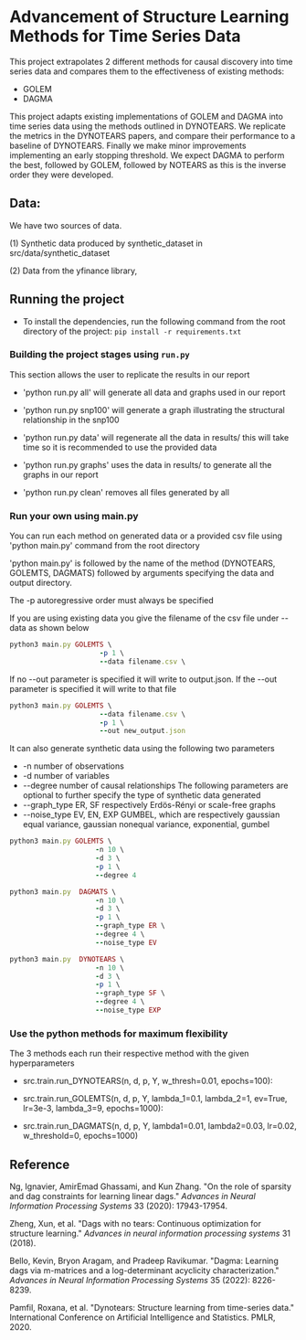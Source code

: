
# Advancement of Structure Learning Methods for Time Series Data

This project extrapolates 2 different methods for causal discovery into time series data and compares them to the effectiveness of existing methods:

- GOLEM
- DAGMA

This project adapts existing implementations of GOLEM and DAGMA into time series data using the methods outlined in DYNOTEARS. We replicate the metrics in the DYNOTEARS papers, and compare their performance to a baseline of DYNOTEARS. Finally we make minor improvements implementing an early stopping threshold. We expect DAGMA to perform the best, followed by GOLEM, followed by NOTEARS as this is the inverse order they were developed.

## Data:

We have two sources of data.

(1) Synthetic data produced by synthetic_dataset in src/data/synthetic_dataset

(2) Data from the yfinance library, 


## Running the project

* To install the dependencies, run the following command from the root directory of the project: `pip install -r requirements.txt`

### Building the project stages using `run.py`
This section allows the user to replicate the results in our report

* 'python run.py all' will generate all data and graphs used in our report

* 'python run.py snp100' will generate a graph illustrating the structural relationship in the snp100  

* 'python run.py data' will regenerate all the data in results/ this will take time so it is recommended to use the provided data

* 'python run.py graphs' uses the data in results/ to generate all the graphs in our report

* 'python run.py clean' removes all files generated by all

### Run your own using main.py

You can run each method on generated data or a provided csv file using 'python main.py' command from the root directory

'python main.py' is followed by the name of the method (DYNOTEARS, GOLEMTS, DAGMATS) followed by arguments specifying the data and output directory.

The -p autoregressive order must always be specified

If you are using existing data you give the filename of the csv file under --data as shown below

```rb
python3 main.py GOLEMTS \
                      -p 1 \
                      --data filename.csv \ 
``` 

If no --out parameter is specified it will write to output.json. If the --out parameter is specified it will write to that file
```rb
python3 main.py GOLEMTS \
                      --data filename.csv \
                      -p 1 \
                      --out new_output.json
``` 

It can also generate synthetic data using the following two parameters
* -n number of observations
* -d number of variables
* --degree number of causal relationships
The following parameters are optional to further specify the type of synthetic data generated
* --graph_type ER, SF respectively Erdös-Rényi or scale-free graphs
* --noise_type EV, EN, EXP GUMBEL, which are respectively gaussian equal variance, gaussian nonequal variance, exponential, gumbel 

```rb
python3 main.py GOLEMTS \
                     -n 10 \
                     -d 3 \
                     -p 1 \
                     --degree 4 

python3 main.py  DAGMATS \
                     -n 10 \
                     -d 3 \
                     -p 1 \
                     --graph_type ER \
                     --degree 4 \
                     --noise_type EV 

python3 main.py  DYNOTEARS \
                     -n 10 \
                     -d 3 \
                     -p 1 \
                     --graph_type SF \
                     --degree 4 \
                     --noise_type EXP 
``` 

### Use the python methods for maximum flexibility

The 3 methods each run their respective method with the given hyperparameters

* src.train.run_DYNOTEARS(n, d, p, Y, w_thresh=0.01, epochs=100):

* src.train.run_GOLEMTS(n, d, p, Y, lambda_1=0.1, lambda_2=1, ev=True, lr=3e-3, lambda_3=9, epochs=1000):

* src.train.run_DAGMATS(n, d, p, Y, lambda1=0.01, lambda2=0.03, lr=0.02, w_threshold=0, epochs=1000)


  
## Reference
Ng, Ignavier, AmirEmad Ghassami, and Kun Zhang. "On the role of sparsity and dag constraints for learning linear dags." *Advances in Neural Information Processing Systems* 33 (2020): 17943-17954.

Zheng, Xun, et al. "Dags with no tears: Continuous optimization for structure learning." *Advances in neural information processing systems* 31 (2018).

Bello, Kevin, Bryon Aragam, and Pradeep Ravikumar. "Dagma: Learning dags via m-matrices and a log-determinant acyclicity characterization." *Advances in Neural Information Processing Systems* 35 (2022): 8226-8239.

Pamfil, Roxana, et al. "Dynotears: Structure learning from time-series data." International Conference on Artificial Intelligence and Statistics. PMLR, 2020.


